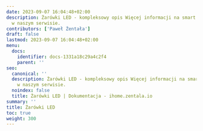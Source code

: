 ```yaml
---
date: 2023-09-07 16:04:48+02:00
description: Żarówki LED - kompleksowy opis Więcej informacji na smart home znajdziesz
  w naszym serwisie.
contributors: ['Paweł Żentała']
draft: false
lastmod: 2023-09-07 16:04:48+02:00
menu:
  docs:
    identifier: docs-1331a18c29a4c2f4
    parent: ''
seo:
  canonical: ''
  description: Żarówki LED - kompleksowy opis Więcej informacji na smart home znajdziesz
    w naszym serwisie.
  noindex: false
  title: Żarówki LED | Dokumentacja - ihome.zentala.io
summary: ''
title: Żarówki LED
toc: true
weight: 300
---
```



